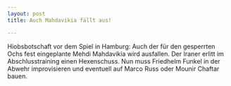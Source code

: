 ```yaml
---
layout: post
title: Auch Mahdavikia fällt aus!

---
```


Hiobsbotschaft vor dem Spiel in Hamburg: Auch der für den gesperrten Ochs fest eingeplante Mehdi Mahdavikia wird ausfallen. Der Iraner erlitt im Abschlusstraining einen Hexenschuss. Nun muss Friedhelm Funkel in der Abwehr improvisieren und eventuell auf Marco Russ oder Mounir Chaftar bauen.



